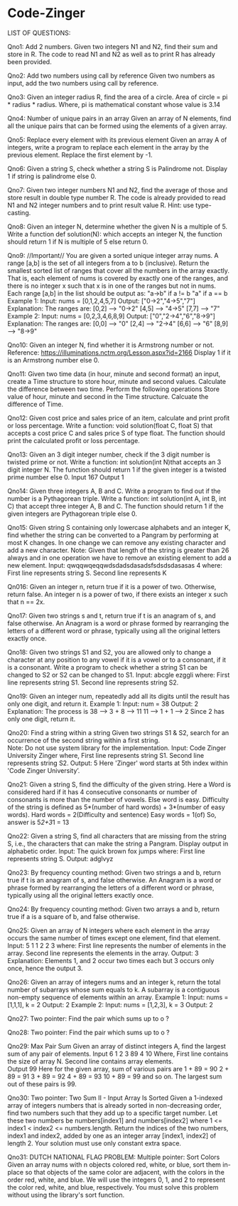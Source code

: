 # Code-Zinger
LIST OF QUESTIONS: 

Qno1: Add 2 numbers.
Given two integers N1 and N2, find their sum and store in R.
The code to read N1 and N2 as well as to print R has already been provided.

Qno2: Add two numbers using call by reference
Given two numbers as input, add the two numbers using call by reference.

Qno3: Given an integer radius R, find the area of a circle.
Area of circle = pi * radius * radius.
Where, pi is mathematical constant whose value is 3.14

Qno4: 
Number of unique pairs in an array
Given an array of N elements, find all the unique pairs that can be formed using the elements of a given array.

Qno5:
Replace every element with its previous element
Given an array A of integers, write a program to replace each element in the array by the previous element. Replace the first element by -1.

Qno6:
Given a string S, check whether a string S is Palindrome not.
Display 1 if string is palindrome else 0.

Qno7:
Given two integer numbers N1 and N2, find the average of those and store result in double type number R.
The code is already provided to read N1 and N2 integer numbers and to print result value R. 
Hint: use type-casting.

Qno8:
Given an integer N, determine whether the given N is a multiple of 5.
Write a function def solution(N): which accepts an integer N, the function should return 1 if N is multiple of 5 else return 0.

Qno9: //Important//
You are given a sorted unique integer array nums.
A range [a,b] is the set of all integers from a to b (inclusive).
Return the smallest sorted list of ranges that cover all the numbers in the array exactly. That is, each element of nums is covered by exactly one of the ranges, and there is no integer x such that x is in one of the ranges but not in nums.
Each range [a,b] in the list should be output as:
"a->b" if a != b
"a" if a == b
Example 1:
Input: nums = [0,1,2,4,5,7]
Output: ["0->2","4->5","7"]
Explanation: The ranges are:
[0,2] --> "0->2"
[4,5] --> "4->5"
[7,7] --> "7"
Example 2:
Input: nums = [0,2,3,4,6,8,9]
Output: ["0","2->4","6","8->9"]
Explanation: The ranges are:
[0,0] --> "0"
[2,4] --> "2->4"
[6,6] --> "6"
[8,9] --> "8->9"

Qno10:
Given an integer N, find whether it is Armstrong number or not.
Reference: https://illuminations.nctm.org/Lesson.aspx?id=2166
Display 1 if it is an Armstrong number else 0.

Qno11:
Given two time data (in hour, minute and second format) an input, create a Time structure to store hour, minute and second values. Calculate the difference between two time.
Perform the following operations
Store value of hour, minute and second in the Time structure.
Calcuate the difference of Time.

Qno12:
Given cost price and sales price of an item, calculate and print profit or loss percentage.
Write a function:
void solution(float C, float S)
that accepts a cost price C and sales price S of type float. The function should print the calculated profit or loss percentage.

Qno13:
Given an 3 digit integer number, check if the 3 digit number is twisted prime or not.
Write a function:
int solution(int N)that accepts an 3 digit integer N. The function should return 1 if the given integer is a twisted prime number else 0.
Input
167
Output
1

Qno14:
Given three integers A, B and C. Write a program to find out if the number is a Pythagorean triple.
Write a function: int solution(int A, int B, int C) that accept three integer A, B and C. The function should return 1 if the given integers are Pythagorean triple else 0.

Qno15:
Given string S containing only lowercase alphabets and an integer K, find whether the string can be converted to a Pangram by performing at most K changes. In one change we can remove any existing character and add a new character.
Note: Given that length of the string is greater than 26 always and in one operation we have to remove an existing element to add a new element.
Input:
qwqqwqeqqwdsdadsdasadsfsdsdsdasasas
4 
where:
First line represents string S.
Second line represents K

Qn016:
Given an integer n, return true if it is a power of two. Otherwise, return false.
An integer n is a power of two, if there exists an integer x such that n == 2x.

Qno17:
Given two strings s and t, return true if t is an anagram of s, and false otherwise.
An Anagram is a word or phrase formed by rearranging the letters of a different word or phrase, typically using all the original letters exactly once.

Qno18:
Given two strings S1 and S2, you are allowed only to change a character at any position to any vowel if it is a vowel or to a consonant, if it is a consonant. Write a program to check whether a string S1 can be changed to S2 or S2 can be changed to S1.
Input:
abcgle
ezggli
where:
First line represents string S1.
Second line represents string S2.

Qno19:
Given an integer num, repeatedly add all its digits until the result has only one digit, and return it.
Example 1:
Input: num = 38
Output: 2
Explanation: The process is
38 --> 3 + 8 --> 11
11 --> 1 + 1 --> 2 
Since 2 has only one digit, return it.

Qno20:
Find a string within a string
Given two strings S1 & S2, search for an occurrence of the second string within a first string.  
Note: Do not use system library for the implementation. 
Input:
Code Zinger University 
Zinger where, 
First line represents string S1. 
Second line represents string S2. 
Output:
5 
Here 'Zinger' word starts at 5th index within 'Code Zinger University’.

Qno21:
Given a string S, find the difficulty of the given string. Here a Word is considered hard if it has 4 consecutive consonants or number of consonants is more than the number of vowels. Else word is easy. Difficulty of the string is defined as 5*(number of hard words) + 3*(number of easy words).
Hard words = 2(Difficulty and sentence) Easy words = 1(of) So, answer is 5*2+3*1 = 13

Qno22:
Given a string S, find all characters that are missing from the string S, i.e., the characters that can make the string a Pangram. Display output in alphabetic order.
Input:
The quick brown fox jumps
where:
First line represents string S.
Output:
adglvyz

Qno23:
By frequency counting method:
Given two strings a and b, return true if t is an anagram of s, and false otherwise.
An Anagram is a word or phrase formed by rearranging the letters of a different word or phrase, typically using all the original letters exactly once.

Qno24:
By frequency counting method:
Given two arrays a and b, return true if a is a square of b, and false otherwise.

Qno25:
Given an array of N integers where each element in the array occurs the same number of times except one element, find that element.
Input:
5
1 1 2 2 3
where:
First line represents the number of elements in the array.
Second line represents the elements in the array.
Output:
3
Explanation: Elements 1, and 2 occur two times each but 3 occurs only once, hence the output 3.

Qno26:
Given an array of integers nums and an integer k, return the total number of subarrays whose sum equals to k. A subarray is a contiguous non-empty sequence of elements within an array.
Example 1:
Input: nums = [1,1,1], k = 2
Output: 2
Example 2:
Input: nums = [1,2,3], k = 3
Output: 2

Qno27:
Two pointer:
Find the pair which sums up to o ?

Qno28:
Two pointer:
Find the pair which sums up to o ?

Qno29:
Max Pair Sum
Given an array of distinct integers A, find the largest sum of any pair of elements. 
Input 
6 
1 2 3 89 4 10 
Where, 
First line contains the size of array N. 
Second line contains array elements.      
Output 
99 
Here for the given array, sum of various pairs are 
1 + 89 = 90 
2 + 89 = 91 
3 + 89 = 92 
4 + 89 = 93
10 + 89 = 99 
and so on. The largest sum out of these pairs is 99.

Qno30:
Two pointer:
Two Sum II - Input Array Is Sorted
Given a 1-indexed array of integers numbers that is already sorted in non-decreasing order, find two numbers such that they add up to a specific target number. Let these two numbers be numbers[index1] and numbers[index2] where 1 <= index1 < index2 <= numbers.length.
Return the indices of the two numbers, index1 and index2, added by one as an integer array [index1, index2] of length 2.
Your solution must use only constant extra space.

Qno31:
DUTCH NATIONAL FLAG PROBLEM:
Multiple pointer:
Sort Colors
Given an array nums with n objects colored red, white, or blue, sort them in-place so that objects of the same color are adjacent, with the colors in the order red, white, and blue.
We will use the integers 0, 1, and 2 to represent the color red, white, and blue, respectively.
You must solve this problem without using the library's sort function.


